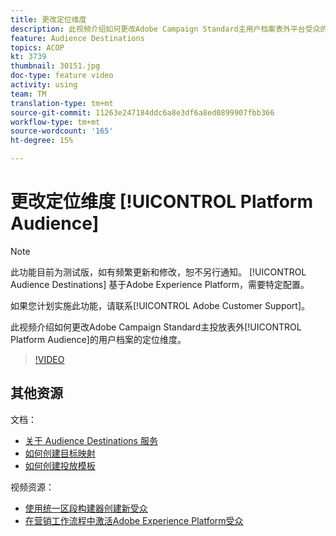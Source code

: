 ```yaml
---
title: 更改定位维度
description: 此视频介绍如何更改Adobe Campaign Standard主用户档案表外平台受众的定位维度。
feature: Audience Destinations
topics: ACOP
kt: 3739
thumbnail: 30151.jpg
doc-type: feature video
activity: using
team: TM
translation-type: tm+mt
source-git-commit: 11263e247184ddc6a8e3df6a8ed0899907fbb366
workflow-type: tm+mt
source-wordcount: '165'
ht-degree: 15%

---
```



# 更改定位维度 [!UICONTROL Platform Audience]

>[!NOTE]
>
>此功能目前为测试版，如有频繁更新和修改，恕不另行通知。 [!UICONTROL Audience Destinations] 基于Adobe Experience Platform，需要特定配置。
>
>如果您计划实施此功能，请联系[!UICONTROL Adobe Customer Support]。

此视频介绍如何更改Adobe Campaign Standard主投放表外[!UICONTROL Platform Audience]的用户档案的定位维度。

>[!VIDEO](https://video.tv.adobe.com/v/30151?quality=12)

## 其他资源

文档：

* [关于 Audience Destinations 服务](https://docs.adobe.com/content/help/en/campaign-standard/using/profiles-and-audiences/working-with-adobe-experience-platform/aep-about-audience-destinations-service.html)
* [如何创建目标映射](https://docs.adobe.com/content/help/en/campaign-standard/using/administrating/application-settings/target-mappings-in-campaign.html)
* [如何创建投放模板](https://docs.adobe.com/content/help/en/campaign-standard/using/getting-started/marketing-plans/marketing-activity-templates.html)

视频资源：

* [使用统一区段构建器创建新受众](/help/profiles-and-audiences/audience-destinations/creating-audiences-using-segment-builder.md)
* [在营销工作流程中激活Adobe Experience Platform受众](/help/profiles-and-audiences/audience-destinations/activating-aep-audiences.md)
